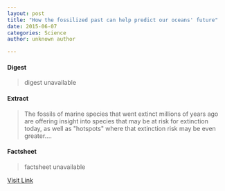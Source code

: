 ```yaml
---
layout: post
title: "How the fossilized past can help predict our oceans' future"
date: 2015-06-07
categories: Science
author: unknown author

---
```



#### Digest
>digest unavailable

#### Extract
>The fossils of marine species that went extinct millions of years ago are offering insight into species that may be at risk for extinction today, as well as "hotspots" where that extinction risk may be even greater....

#### Factsheet
>factsheet unavailable

[Visit Link](http://phys.org/news350808675.html)


